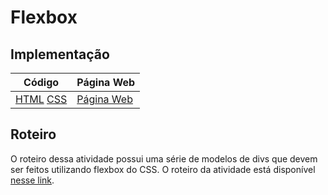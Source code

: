 # Flexbox

## Implementação

| Código | Página Web |
| ------ | --------- |
| [HTML](./index.html) [CSS](./assets/css/style.css) | [Página Web](https://izaias.me/tecnologias-web/assignments/flexbox) |

## Roteiro
O roteiro dessa atividade possui uma série de modelos de divs que devem ser feitos utilizando flexbox do CSS. O roteiro da atividade está disponível [nesse link](../../docs/lab04-flexbox.pdf).